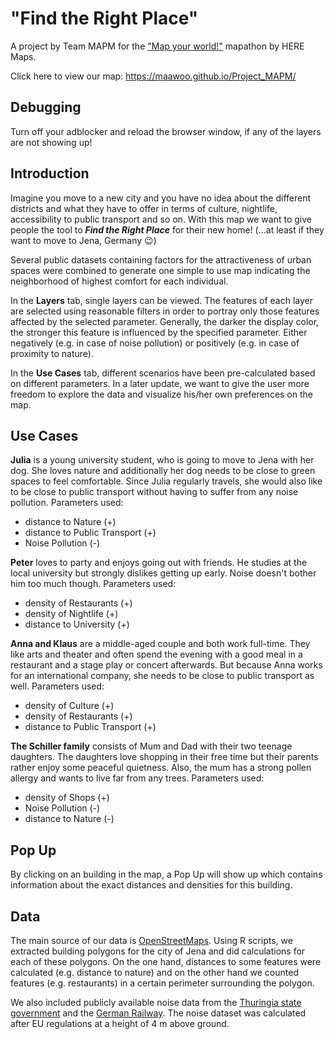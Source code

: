 # "Find the Right Place"
A project by Team MAPM for the ["Map your world!"](https://www.agorize.com/en/challenges/heremapathon) mapathon by HERE Maps.

Click here to view our map:
https://maawoo.github.io/Project_MAPM/

## Debugging
Turn off your adblocker and reload the browser window, if any of the layers are not showing up!

## Introduction

Imagine you move to a new city and you have no idea about the different districts
and what they have to offer in terms of culture, nightlife, accessibility to public 
transport and so on. With this map we want to give people the tool to ***Find the 
Right Place*** for their new home! (...at least if they want to move to Jena, Germany :wink:)

Several public datasets containing factors for the attractiveness of 
urban spaces were combined to generate one simple to use map indicating
the neighborhood of highest comfort for each individual.

In the **Layers** tab, single layers can be viewed. The features of each layer 
are selected using reasonable filters in order to portray only those features affected by 
the selected parameter. Generally, the darker the display color, the 
stronger this feature is influenced by the specified parameter. Either negatively
(e.g. in case of noise pollution) or positively (e.g. in case of 
proximity to nature). 

In the **Use Cases** tab, different scenarios have been pre-calculated based on different parameters. 
In a later update, we want to give the user more freedom to explore the data and visualize 
his/her own preferences on the map. 

## Use Cases

**Julia** is a young university student, who is going to move to Jena with her dog. 
She loves nature and additionally her dog needs to be close to green spaces to feel comfortable. 
Since Julia regularly travels, she would also like to be close to public transport without 
having to suffer from any noise pollution. 
Parameters used: 
- distance to Nature (+) 
- distance to Public Transport (+)
- Noise Pollution (-)

**Peter** loves to party and enjoys going out with friends. He studies at
the local university but strongly dislikes getting up early. Noise 
doesn't bother him too much though. 
Parameters used: 
- density of Restaurants (+) 
- density of Nightlife (+)
- distance to University (+)

**Anna and Klaus** are a middle-aged couple and both work full-time. They 
like arts and theater and often spend the evening with a good meal in
a restaurant and a stage play or concert afterwards. But because 
Anna works for an international company, she needs to be close to 
public transport as well. 
Parameters used: 
- density of Culture (+) 
- density of Restaurants (+)
- distance to Public Transport (+)

**The Schiller family** consists of Mum and Dad with their two teenage 
daughters. The daughters love shopping in their free time but their parents 
rather enjoy some peaceful quietness. Also, the mum has a 
strong pollen allergy and wants to live far from any trees. 
Parameters used: 
- density of Shops (+)
- Noise Pollution (-)
- distance to Nature (-)

## Pop Up

By clicking on an building in the map, a Pop Up will show up which contains
information about the exact distances and densities for this building.

## Data

The main source of our data is [OpenStreetMaps](https://www.openstreetmap.org/).
Using R scripts, we extracted building polygons for the city of Jena and did 
calculations for each of these polygons. 
On the one hand, distances to some features were calculated (e.g. distance to 
nature) and on the other hand we counted features (e.g. restaurants) in a certain 
perimeter surrounding the polygon. 

We also included publicly available noise data from the [Thuringia state government](https://www.geoportal-th.de/de-de/Metadaten/Metadatenansicht/uid/80b250a6-4dda-481d-8568-162e20c1cb7a/sid/0) and the [German Railway](https://www.eba.bund.de/DE/Themen/Laerm_an_Schienenwegen/Laermkartierung/laermkartierung_node.html#doc1528304bodyText2).
The noise dataset was calculated after EU regulations at a height of 4 m above ground.
